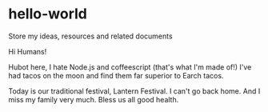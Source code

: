 # hello-world
Store my ideas, resources and related documents

Hi Humans!

Hubot here, I hate Node.js and coffeescript (that's what I'm made of!)
I've had tacos on the moon and find them far superior to Earch tacos.

Today is our traditional festival, Lantern Festival. I can't go back home. And I miss my
family very much. Bless us all good health.
